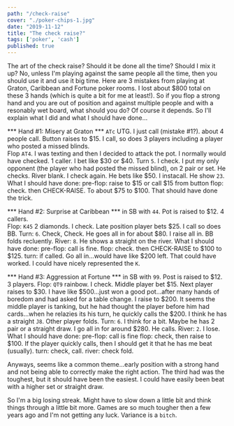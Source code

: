 ```yaml
---
path: "/check-raise"
cover: "./poker-chips-1.jpg"
date: "2019-11-12"
title: "The check raise?"
tags: ['poker', 'cash']
published: true
---
```


The art of the check raise?  Should it be done all the time?  Should I mix it up?  No, unless I'm playing
against the same people all the time, then you should use it and use it big time.  Here are 3 mistakes
from playing at Graton, Caribbean and Fortune poker rooms.  I lost about $800 total on these 3 hands (which is quite a bit for me at least!).
So if you flop a strong hand and you are out of position and against multiple people and with a resonably 
wet board, what should you do?  Of course it depends.
So I'll explain what I did and what I should have done...

*** Hand #1: Misery at Graton ***
`ATc` UTG.  I just call (mistake #1?).  about 4 people call. Button raises to $15. I call, so does 3 players
including a player who posted a missed blinds.  
Flop `AT4`.  I was texting and then I decided to attack the pot. I normally would have checked.  1 caller. I bet like $30 or $40.
Turn `5`.  I check. I put my only opponent (the player who had posted the missed blind), on 2 pair or set. He checks.
River blank.  I check again. He bets like $50. I instacall.  He show `23`.
What I should have done:
pre-flop: raise to $15 or call $15 from button
flop: check.  then CHECK-RAISE.  To about $75 to $100.
That should have done the trick.

*** Hand #2: Surprise at Caribbean ***
in SB with `44`.  Pot is raised to $12.  4 callers.  
Flop: `K45` 2 diamonds.  I check.  Late position player bets $25. I call so does BB.
Turn: `6`.  Check, Check.  He goes all in for about $80.  I raise all in.  BB folds recluently.
River: `8`.  He shows a straight on the river.
What I should have done:
pre-flop: call is fine.
flop: check. then CHECK-RAISE to $100 to $125.
turn: if called.  Go all in...would have like $200 left.
That could have worked.  I could have nicely represented the `K`.

*** Hand #3: Aggression at Fortune ***
in SB with `99`.  Post is raised to $12. 3 players.
Flop: `QT9` rainbow.  I check. Middle player bet $15.  Next player raises to $30.
I have like $500...just won a good pot...after many hands of boredom and had asked for a table change.
I raise to $200.  It seems the middle player is tanking, but he had thought the player before him had
cards...when he relazies its his turn, he quickly calls the $200.  I think he has a straight `J8`. Other player
folds.
Turn: `6`.  I think for a bit.  Maybe he has 2 pair or a straight draw.  I go all in for around $280. He calls.
River: `2`.  I lose.
What I should have done:
pre-flop: call is fine
flop: check, then raise to $100.  If the player quickly calls, then I should get it that he has me beat (usually).
turn: check, call.
river: check fold.

Anyways, seems like a common theme...early position with a strong hand and not being able to correctly make the 
right action.  The third had was the toughest, but it should have been the easiest.  I could have easily been beat
with a higher set or straight draw.

So I'm a big losing streak.  Might have to slow down a little bit and think things through a little bit more.  Games
are so much tougher then a few years ago and I'm not getting any luck.  Variance is a `bitch`.

